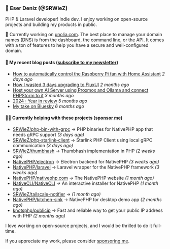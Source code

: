 
### 👋 Eser Deniz (@SRWieZ)

PHP & Laravel developer! Indie dev. I enjoy working on open-source projects and building my products in public.

🚀 Currently working on [unolia.com](https://unolia.com/?utm_source=github&utm_medium=readme&utm_campaign=readme-srwiez). The best place to manage your domain names (DNS) is from the dashboard, the command line, or the API. It comes with a ton of features to help you have a secure and well-configured domain.

#### 📝 My recent blog posts ([subscribe to my newsletter](https://srwiez.com/?utm_source=github&utm_medium=readme&utm_campaign=readme-srwiez))

- [How to automatically control the Raspberry Pi fan with Home Assistant](https://srwiez.com/posts/how-to-automatically-control-the-raspberry-pi-fan-with-home-assistant?utm_source=github&utm_medium=readme&utm_campaign=readme-srwiez) _2 days ago_
- [How I wasted 3 days upgrading to FluxUI](https://srwiez.com/posts/how-i-wasted-3-days-upgrading-to-fluxui?utm_source=github&utm_medium=readme&utm_campaign=readme-srwiez) _2 months ago_
- [Host your own AI Server using Proxmox and Ollama and connect PHPStorm to it](https://srwiez.com/posts/host-your-own-ai-server-using-proxmox-and-ollama-and-connect-phpstorm-to-it?utm_source=github&utm_medium=readme&utm_campaign=readme-srwiez) _3 months ago_
- [2024 : Year in review](https://srwiez.com/posts/2024-year-in-review?utm_source=github&utm_medium=readme&utm_campaign=readme-srwiez) _5 months ago_
- [My take on Bluesky](https://srwiez.com/posts/my-take-on-bluesky?utm_source=github&utm_medium=readme&utm_campaign=readme-srwiez) _6 months ago_

#### 👨‍🔧 Currently helping with these projects ([sponsor me](https://github.com/sponsors/SRWieZ))

- [SRWieZ/php-bin-with-grpc](https://github.com/SRWieZ/php-bin-with-grpc) → PHP binaries for NativePHP app that needs gRPC support _(3 days ago)_
- [SRWieZ/php-starlink-client](https://github.com/SRWieZ/php-starlink-client) → Starlink PHP Client using local gRPC communication _(3 days ago)_
- [SRWieZ/thumbhash](https://github.com/SRWieZ/thumbhash) → Thumbhash implementation in PHP _(2 weeks ago)_
- [NativePHP/electron](https://github.com/NativePHP/electron) → Electron backend for NativePHP _(3 weeks ago)_
- [NativePHP/laravel](https://github.com/NativePHP/laravel) → Laravel wrapper for the NativePHP framework _(3 weeks ago)_
- [NativePHP/nativephp.com](https://github.com/NativePHP/nativephp.com) → The NativePHP website _(1 month ago)_
- [NativeCLI/NativeCLI](https://github.com/NativeCLI/NativeCLI) → An interactive installer for NativePHP _(1 month ago)_
- [SRWieZ/tailscale-notifier](https://github.com/SRWieZ/tailscale-notifier) →  _(1 month ago)_
- [NativePHP/kitchen-sink](https://github.com/NativePHP/kitchen-sink) → NativePHP for desktop demo app _(2 months ago)_
- [knotsphp/publicip](https://github.com/knotsphp/publicip) → Fast and reliable way to get your public IP address with PHP _(2 months ago)_

I love working on open-source projects, and I would be thrilled to do it full-time.

If you appreciate my work, please consider [sponsoring me](https://github.com/sponsors/SRWieZ).
